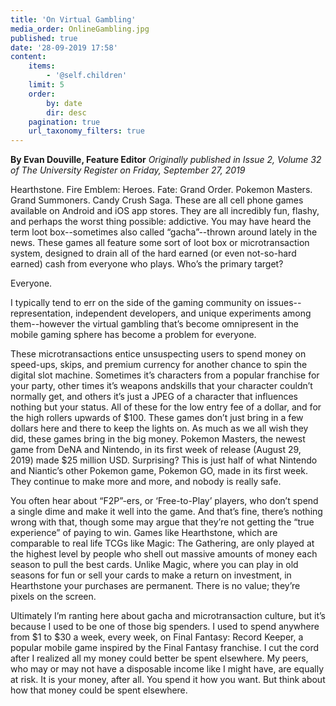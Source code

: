 ```yaml
---
title: 'On Virtual Gambling'
media_order: OnlineGambling.jpg
published: true
date: '28-09-2019 17:58'
content:
    items:
        - '@self.children'
    limit: 5
    order:
        by: date
        dir: desc
    pagination: true
    url_taxonomy_filters: true
---
```


**By Evan Douville, Feature Editor** _Originally published in Issue 2, Volume 32 of The University Register on Friday, September 27, 2019_

Hearthstone. Fire Emblem: Heroes. Fate: Grand Order. Pokemon Masters. Grand Summoners. Candy Crush Saga. These are all cell phone games available on Android and iOS app stores. They are all incredibly fun, flashy, and perhaps the worst thing possible: addictive. You may have heard the term loot box--sometimes also called “gacha”--thrown around lately in the news. These games all feature some sort of loot box or microtransaction system, designed to drain all of the hard earned (or even not-so-hard earned) cash from everyone who plays. Who’s the primary target?

Everyone.

I typically tend to err on the side of the gaming community on issues--representation, independent developers, and unique experiments among them--however the virtual gambling that’s become omnipresent in the mobile gaming sphere has become a problem for everyone.

These microtransactions entice unsuspecting users to spend money on speed-ups, skips, and premium currency for another chance to spin the digital slot machine. Sometimes it’s characters from a popular franchise for your party, other times it’s weapons andskills that your character couldn’t normally get, and others it’s just a JPEG of a character that influences nothing but your status. All of these for the low entry fee of a dollar, and for the high rollers upwards of $100. These games don’t just bring in a few dollars here and there to keep the lights on. As much as we all wish they did, these games bring in the big money. Pokemon Masters, the newest
game from DeNA and Nintendo, in its first week of release (August 29, 2019) made $25 million USD. Surprising? This is just half of what Nintendo and Niantic’s other Pokemon game, Pokemon GO, made in its first week. They continue to make more and more, and nobody is really safe.

You often hear about “F2P”-ers, or ‘Free-to-Play’ players, who don’t spend a single dime and make it well into the game. And that’s fine, there’s nothing wrong with that, though some may argue that they’re not getting the “true experience” of paying to win. Games like Hearthstone, which are comparable to real life TCGs like Magic: The Gathering, are only played at the highest level by people who shell out massive amounts of money each season to pull the best cards. Unlike Magic, where you can play in old seasons for fun or sell your cards to make a return on investment, in Hearthstone your purchases are permanent. There is no value; they’re pixels on the screen.

Ultimately I’m ranting here about gacha and microtransaction culture, but it’s because I used to be one of those big spenders. I used to spend anywhere from $1
to $30 a week, every week, on Final Fantasy: Record Keeper, a popular mobile game inspired by the Final Fantasy franchise. I cut the cord after I realized all my money could better be spent elsewhere. My peers, who may or may not have a disposable income like I might have, are equally at risk. It is your money, after all. You spend it how you want. But think about how that money could be spent elsewhere.
